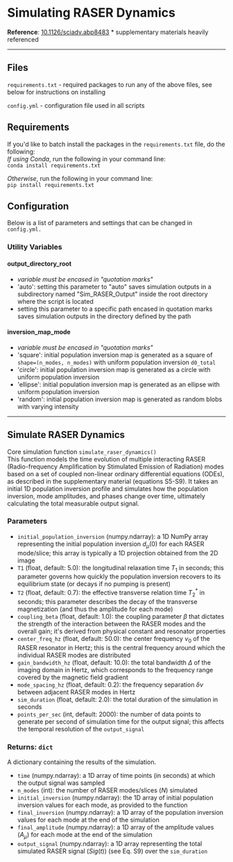 # Simulating RASER Dynamics
**Reference**: [10.1126/sciadv.abp8483](https://www.science.org/doi/10.1126/sciadv.abp8483) * supplementary materials heavily referenced

<hr>

## Files
`requirements.txt` - required packages to run any of the above files, see below for instructions on installing

`config.yml` - configuration file used in all scripts

## Requirements
If you'd like to batch install the packages in the `requirements.txt` file, do the following: \
*If using Conda*, run the following in your command line: \
```conda install requirements.txt```

*Otherwise*, run the following in your command line: \
```pip install requirements.txt```

## Configuration
Below is a list of parameters and settings that can be changed in `config.yml.` 
### Utility Variables
#### output_directory_root
- *variable must be encased in "quotation marks"*
- 'auto': setting this parameter to "auto" saves simulation outputs in a subdirectory named "Sim_RASER_Output" inside the root directory where the script is located
- setting this parameter to a specific path encased in quotation marks saves simulation outputs in the directory defined by the path
#### inversion_map_mode
- *variable must be encased in "quotation marks"*
- 'square': initial population inversion map is generated as a square of `shape=(n_modes, n_modes)` with uniform population inversion `d0_total`
- 'circle': initial population inversion map is generated as a circle with uniform population inversion
- 'ellipse': initial population inversion map is generated as an ellipse with uniform population inversion
- 'random': initial population inversion map is generated as random blobs with varying intensity

<hr>

## Simulate RASER Dynamics
Core simulation function `simulate_raser_dynamics()` \
This function models the time evolution of multiple interacting RASER (Radio-frequency Amplification by Stimulated Emission of Radiation) modes based on a set of coupled non-linear ordinary differential equations (ODEs), as described in the supplementary material (equations S5-S9). It takes an initial 1D population inversion profile and simulates how the population inversion, mode amplitudes, and phases change over time, ultimately calculating the total measurable output signal.
### Parameters
- `initial_population_inversion` (numpy.ndarray): a 1D NumPy array representing the initial population inversion $d_{\mu}(0)$ for each RASER mode/slice; this array is typically a 1D projection obtained from the 2D image
- `T1` (float, default: 5.0): the longitudinal relaxation time $T_1$ in seconds; this parameter governs how quickly the population inversion recovers to its equilibrium state (or decays if no pumping is present)
- `T2` (float, default: 0.7): the effective transverse relation time $T_2^*$ in seconds; this parameter describes the decay of the transverse magnetization (and thus the amplitude for each mode)
- `coupling_beta` (float, default: 1.0): the coupling parameter $\beta$ that dictates the strength of the interaction between the RASER modes and the overall gain; it's derived from physical constant and resonator properties
- `center_freq_hz` (float, default: 50.0): the center frequency $\nu_0$ of the RASER resonator in Hertz; this is the central frequency around which the individual RASER modes are distributed
- `gain_bandwidth_hz` (float, default: 10.0): the total bandwidth $\Delta$ of the imaging domain in Hertz, which corresponds to the frequency range covered by the magnetic field gradient
- `mode_spacing_hz` (float, default: 0.2): the frequency separation $\delta \nu$ between adjacent RASER modes in Hertz
- `sim_duration` (float, default: 2.0): the total duration of the simulation in seconds
- `points_per_sec` (int, default: 2000): the number of data points to generate per second of simulation time for the output signal; this affects the temporal resolution of the `output_signal`

### Returns: `dict`
A dictionary containing the results of the simulation.
- `time` (numpy.ndarray): a 1D array of time points (in seconds) at which the output signal was sampled
- `n_modes` (int): the number of RASER modes/slices ($N$) simulated
- `initial_inversion` (numpy.ndarray): the 1D array of initial population inversion values for each mode, as provided to the function
- `final_inversion` (numpy.ndarray): a 1D array of the population inversion values for each mode at the end of the simulation
- `final_amplitude` (numpy.ndarray): a 1D array of the amplitude values ($A_\mu$) for each mode at the end of the simulation
- `output_signal` (numpy.ndarray): a 1D array representing the total simulated RASER signal ($Sig(t)$) (see Eq. S9) over the `sim_duration`